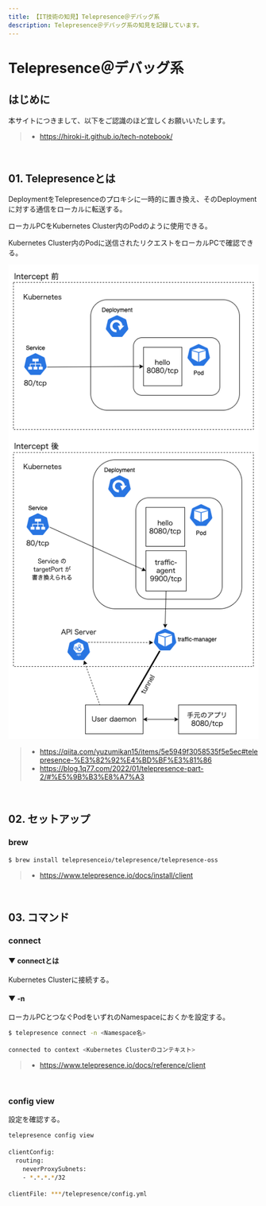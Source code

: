 ```yaml
---
title: 【IT技術の知見】Telepresence＠デバッグ系
description: Telepresence＠デバッグ系の知見を記録しています。
---
```


# Telepresence＠デバッグ系

## はじめに

本サイトにつきまして、以下をご認識のほど宜しくお願いいたします。

> - https://hiroki-it.github.io/tech-notebook/

<br>

## 01. Telepresenceとは

DeploymentをTelepresenceのプロキシに一時的に置き換え、そのDeploymentに対する通信をローカルに転送する。

ローカルPCをKubernetes Cluster内のPodのように使用できる。

Kubernetes Cluster内のPodに送信されたリクエストをローカルPCで確認できる。

![telepresence_architecture](https://raw.githubusercontent.com/hiroki-it/tech-notebook-images/master/images/telepresence_architecture.png)

> - https://qiita.com/yuzumikan15/items/5e5949f3058535f5e5ec#telepresence-%E3%82%92%E4%BD%BF%E3%81%86
> - https://blog.1q77.com/2022/01/telepresence-part-2/#%E5%9B%B3%E8%A7%A3

<br>

## 02. セットアップ

### brew

```bash
$ brew install telepresenceio/telepresence/telepresence-oss
```

> - https://www.telepresence.io/docs/install/client

<br>

## 03. コマンド

### connect

#### ▼ connectとは

Kubernetes Clusterに接続する。



#### ▼ -n

ローカルPCとつなぐPodをいずれのNamespaceにおくかを設定する。

```bash
$ telepresence connect -n <Namespace名>

connected to context <Kubernetes Clusterのコンテキスト>
```

> - https://www.telepresence.io/docs/reference/client

<br>

### config view

設定を確認する。

```bash
telepresence config view          
                                                                                                             
clientConfig:
  routing:
    neverProxySubnets:
    - *.*.*.*/32

clientFile: ***/telepresence/config.yml
```

<br>
